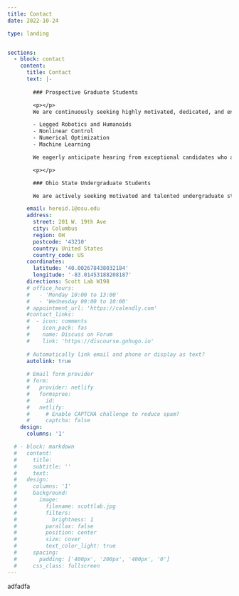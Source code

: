 ```yaml
---
title: Contact
date: 2022-10-24

type: landing


sections:
  - block: contact
    content:
      title: Contact
      text: |-
        
        ### Prospective Graduate Students

        <p></p>
        We are continuously seeking highly motivated, dedicated, and enthusiastic Master's and Ph.D. students who share research interests that align closely with ours. To be considered for a graduate student position, you must already be admitted to a graduate program at the Ohio State University. If you have any further inquiries, please feel free to email Dr. Hereid, attaching your CV and a cover letter detailing your research background. Our potential research topics encompass a wide range, including but not limited to:

        - Legged Robotics and Humanoids
        - Nonlinear Control
        - Numerical Optimization
        - Machine Learning

        We eagerly anticipate hearing from exceptional candidates who are eager to contribute to our research endeavors.

        <p></p>

        ### Ohio State Undergraduate Students

        We are actively seeking motivated and talented undergraduate students to join our team in the Cyberbotics Lab and contribute to our goals. If you are an Ohio State undergraduate student with a passion for robotics, specifically legged locomotion and autonomous control, we invite you to reach out to Prof. Hereid. Please provide your CV and a statement outlining your research interests. We look forward to hearing from you and working together towards our objectives.

      email: hereid.1@osu.edu
      address:
        street: 201 W. 19th Ave
        city: Columbus
        region: OH
        postcode: '43210'
        country: United States
        country_code: US
      coordinates:
        latitude: '40.002678438032184'
        longitude: '-83.01453188208187'
      directions: Scott Lab W198
      # office_hours:
      #   - 'Monday 10:00 to 13:00'
      #   - 'Wednesday 09:00 to 10:00'
      # appointment_url: 'https://calendly.com'
      #contact_links:
      #  - icon: comments
      #    icon_pack: fas
      #    name: Discuss on Forum
      #    link: 'https://discourse.gohugo.io'
    
      # Automatically link email and phone or display as text?
      autolink: true
    
      # Email form provider
      # form:
      #   provider: netlify
      #   formspree:
      #     id:
      #   netlify:
      #     # Enable CAPTCHA challenge to reduce spam?
      #     captcha: false
    design:
      columns: '1'

  # - block: markdown
  #   content:
  #     title:
  #     subtitle: ''
  #     text:
  #   design:
  #     columns: '1'
  #     background:
  #       image: 
  #         filename: scottlab.jpg
  #         filters:
  #           brightness: 1
  #         parallax: false
  #         position: center
  #         size: cover
  #         text_color_light: true
  #     spacing:
  #       padding: ['400px', '200px', '400px', '0']
  #     css_class: fullscreen
---
```


adfadfa 